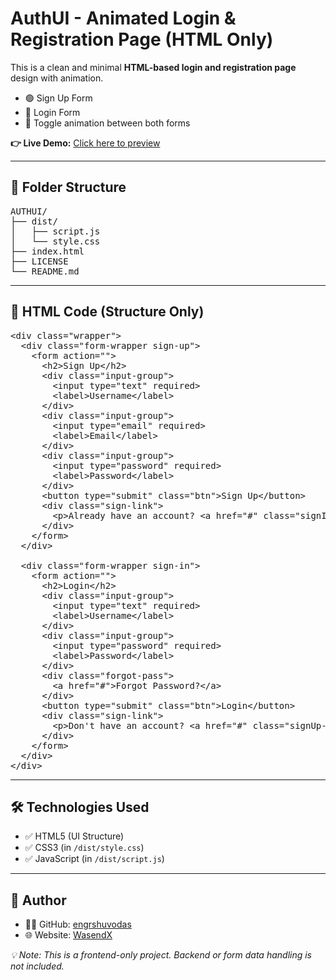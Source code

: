 <!-- README.md content starts here -->

<h1>AuthUI - Animated Login & Registration Page (HTML Only)</h1>

<p>This is a clean and minimal <strong>HTML-based login and registration page</strong> design with animation.</p>

<ul>
  <li>🟢 Sign Up Form</li>
  <li>🔵 Login Form</li>
  <li>🔁 Toggle animation between both forms</li>
</ul>

<p><strong>👉 Live Demo:</strong> <a href="https://engrshuvodas.github.io/AuthUI/" target="_blank">Click here to preview</a></p>

<hr>

<h2>📁 Folder Structure</h2>

<pre>
AUTHUI/
├── dist/
│   ├── script.js
│   └── style.css
├── index.html
├── LICENSE
└── README.md
</pre>

<hr>

<h2>🧱 HTML Code (Structure Only)</h2>

<pre>
&lt;div class="wrapper"&gt;
  &lt;div class="form-wrapper sign-up"&gt;
    &lt;form action=""&gt;
      &lt;h2&gt;Sign Up&lt;/h2&gt;
      &lt;div class="input-group"&gt;
        &lt;input type="text" required&gt;
        &lt;label&gt;Username&lt;/label&gt;
      &lt;/div&gt;
      &lt;div class="input-group"&gt;
        &lt;input type="email" required&gt;
        &lt;label&gt;Email&lt;/label&gt;
      &lt;/div&gt;
      &lt;div class="input-group"&gt;
        &lt;input type="password" required&gt;
        &lt;label&gt;Password&lt;/label&gt;
      &lt;/div&gt;
      &lt;button type="submit" class="btn"&gt;Sign Up&lt;/button&gt;
      &lt;div class="sign-link"&gt;
        &lt;p&gt;Already have an account? &lt;a href="#" class="signIn-link"&gt;Sign In&lt;/a&gt;&lt;/p&gt;
      &lt;/div&gt;
    &lt;/form&gt;
  &lt;/div&gt;

  &lt;div class="form-wrapper sign-in"&gt;
    &lt;form action=""&gt;
      &lt;h2&gt;Login&lt;/h2&gt;
      &lt;div class="input-group"&gt;
        &lt;input type="text" required&gt;
        &lt;label&gt;Username&lt;/label&gt;
      &lt;/div&gt;
      &lt;div class="input-group"&gt;
        &lt;input type="password" required&gt;
        &lt;label&gt;Password&lt;/label&gt;
      &lt;/div&gt;
      &lt;div class="forgot-pass"&gt;
        &lt;a href="#"&gt;Forgot Password?&lt;/a&gt;
      &lt;/div&gt;
      &lt;button type="submit" class="btn"&gt;Login&lt;/button&gt;
      &lt;div class="sign-link"&gt;
        &lt;p&gt;Don't have an account? &lt;a href="#" class="signUp-link"&gt;Sign Up&lt;/a&gt;&lt;/p&gt;
      &lt;/div&gt;
    &lt;/form&gt;
  &lt;/div&gt;
&lt;/div&gt;
</pre>

<hr>

<h2>🛠 Technologies Used</h2>
<ul>
  <li>✅ HTML5 (UI Structure)</li>
  <li>✅ CSS3 (in <code>/dist/style.css</code>)</li>
  <li>✅ JavaScript (in <code>/dist/script.js</code>)</li>
</ul>

<hr>

<h2>🔗 Author</h2>
<ul>
  <li>👨‍💻 GitHub: <a href="https://github.com/engrshuvodas" target="_blank">engrshuvodas</a></li>
  <li>🌐 Website: <a href="https://wasendx.com" target="_blank">WasendX</a></li>
</ul>

<p><em>💡 Note: This is a frontend-only project. Backend or form data handling is not included.</em></p>

<!-- README.md content ends here -->
